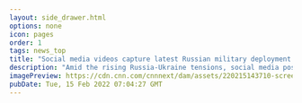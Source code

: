 ```yaml
---
layout: side_drawer.html
options: none
icon: pages
order: 1
tags: news_top
title: "Social media videos capture latest Russian military deployment near Ukraine"
description: "Amid the rising Russia-Ukraine tensions, social media posts captured by amateur videographers in Russia are helping shed light on Moscow's military mobilization toward the border with Ukraine. CNN's Scott McLean reports. "
imagePreview: https://cdn.cnn.com/cnnnext/dam/assets/220215143710-screengrab-russia-social-media-video-synd-2.jpg
pubDate: Tue, 15 Feb 2022 07:04:27 GMT
---
```

